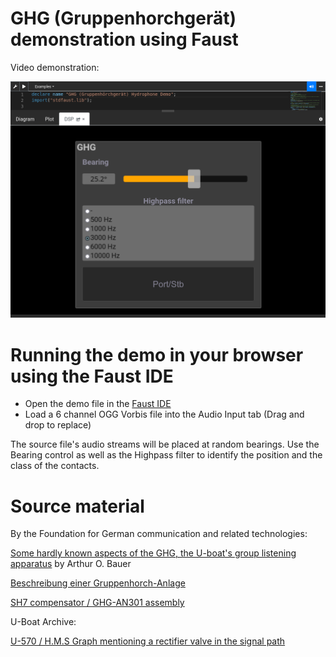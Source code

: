 # GHG (Gruppenhorchgerät) demonstration using Faust

Video demonstration:

[![GHG browser screenshot](/GHG_Faust_IDE.png)](https://peertube.linuxrocks.online/w/bhwAfSG6F2baCNsUPjcqVq)

# Running the demo in your browser using the Faust IDE

*  Open the demo file in the [Faust IDE](https://faustide.grame.fr/?code=https://raw.githubusercontent.com/mygamingaccount/ghg-hydrophone-demo/master/ghg.dsp)
*  Load a 6 channel OGG Vorbis file into the Audio Input tab (Drag and drop to replace)

The source file's audio streams will be placed at random bearings. Use the Bearing control as well as the Highpass filter to identify the position and the class of the contacts.

# Source material

By the Foundation for German communication and related technologies:

[Some hardly known aspects of the GHG, the U-boat's group listening apparatus](https://www.cdvandt.org/GHG1996.pdf) by Arthur O. Bauer

[Beschreibung einer Gruppenhorch-Anlage](https://www.cdvandt.org/GHG-AN301-Beschreibung.pdf)

[SH7 compensator / GHG-AN301 assembly](https://www.cdvandt.org/GHG-AN301-Anlagen-bmp.pdf)

U-Boat Archive:

[U-570 / H.M.S Graph mentioning a rectifier valve in the signal path](http://www.uboatarchive.net/U-570/U-570BritishReport.htm)
